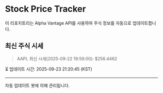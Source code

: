 
# Stock Price Tracker

이 리포지토리는 Alpha Vantage API를 사용하여 주식 정보를 자동으로 업데이트합니다.

## 최신 주식 시세
> AAPL 최신 시세(2025-09-22 19:59:00): $256.4462

⏳ 업데이트 시간: 2025-09-23 21:20:45 (KST)

---
자동 업데이트 봇에 의해 관리됩니다.
